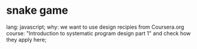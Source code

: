 snake game
=====
lang: javascript;
why: we want to use design recipies from Coursera.org course: "Introduction to systematic program design part 1" and check how they apply here;
